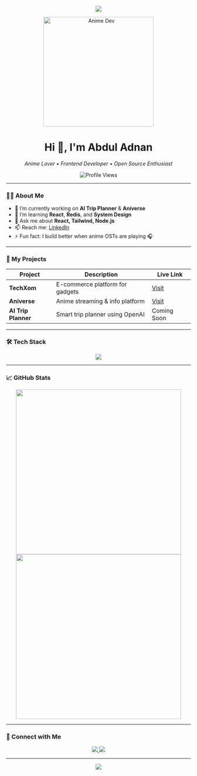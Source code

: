 <p align="center">
  <img src="https://capsule-render.vercel.app/api?type=waving&color=0e75b6&height=200&section=header&text=Abdul%20Adnan&fontSize=40&fontColor=ffffff" />
</p>

<p align="center">
  <img src="https://media.tenor.com/Zqff-yVxrZ0AAAAM/xiao-yan-dou-zun.gif" width="300" alt="Anime Dev" />
</p>

<h1 align="center">Hi 👋, I'm Abdul Adnan</h1>

<p align="center">
  <em>Anime Lover • Frontend Developer • Open Source Enthusiast</em>
</p>

<p align="center">
  <img src="https://komarev.com/ghpvc/?username=AbdulAdnan7&label=Profile%20views&color=0e75b6&style=flat" alt="Profile Views" />
</p>

---

### 👨‍💻 About Me
- 🔭 I’m currently working on **AI Trip Planner** & **Aniverse**
- 🌱 I’m learning **React**, **Redis**, and **System Design**
- 💬 Ask me about **React, Tailwind, Node.js**
- 📫 Reach me: [LinkedIn](https://www.linkedin.com/in/peerabduladnan)
- ⚡ Fun fact: I build better when anime OSTs are playing 🎧

---

### 🚀 My Projects

| Project        | Description                                | Live Link |
|----------------|--------------------------------------------|-----------|
| **TechXom**    | E-commerce platform for gadgets            | [Visit](https://techxom.vercel.app/) |
| **Aniverse**  | Anime streaming & info platform            | [Visit](https://aniver-chi.vercel.app/) |
| **AI Trip Planner** | Smart trip planner using OpenAI        | Coming Soon |

---

### 🛠️ Tech Stack

<div align="center">
  <img src="https://skillicons.dev/icons?i=js,react,nodejs,tailwind,html,css,git,github" />
</div>

---
### 📈 GitHub Stats

<p align="center">
  <img src="https://github-readme-stats.vercel.app/api?username=AbdulAdnan7&show_icons=true&theme=tokyonight" width="450"/>
  <img src="https://github-readme-streak-stats.herokuapp.com/?user=AbdulAdnan7&theme=tokyonight" width="450"/>
</p>


---


### 🔗 Connect with Me

<p align="center">
  <a href="https://www.linkedin.com/in/peerabduladnan" target="_blank">
    <img src="https://img.shields.io/badge/LinkedIn-blue?style=for-the-badge&logo=linkedin" />
  </a>
  <a href="https://github.com/AbdulAdnan7" target="_blank">
    <img src="https://img.shields.io/badge/GitHub-000000?style=for-the-badge&logo=github" />
  </a>
</p>

---

<p align="center">
  <img src="https://capsule-render.vercel.app/api?section=footer&type=waving&color=0e75b6&height=120" />
</p>
